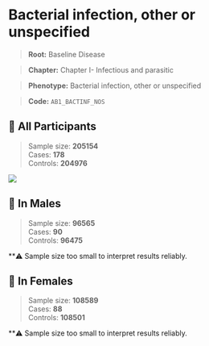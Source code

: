 # Bacterial infection, other or unspecified

> **Root:** Baseline Disease  

> **Chapter:** Chapter I- Infectious and parasitic  

> **Phenotype:** Bacterial infection, other or unspecified  

> **Code:** `AB1_BACTINF_NOS`

## 🧪 All Participants  
> Sample size: **205154**  
> Cases: **178**  
> Controls: **204976**
<img src="/Disease/Figures/ALL/Baseline/AB1_BACTINF_NOS.png"/>
<CsvTable src="/Disease/Data/ALL/Baseline/LG_AB1_BACTINF_NOS.csv" label="🔍 View full results" />

## 👨 In Males  
> Sample size: **96565**  
> Cases: **90**  
> Controls: **96475**

**⚠️ Sample size too small to interpret results reliably.

## 👩 In Females  
> Sample size: **108589**  
> Cases: **88**  
> Controls: **108501**

**⚠️ Sample size too small to interpret results reliably.
